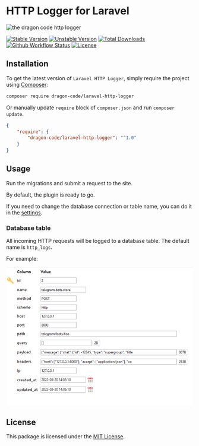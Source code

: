 # HTTP Logger for Laravel

![the dragon code http logger](https://preview.dragon-code.pro/the-dragon-code/http-logger.svg?brand=laravel)

[![Stable Version][badge_stable]][link_packagist]
[![Unstable Version][badge_unstable]][link_packagist]
[![Total Downloads][badge_downloads]][link_packagist]
[![Github Workflow Status][badge_build]][link_build]
[![License][badge_license]][link_license]


## Installation

To get the latest version of `Laravel HTTP Logger`, simply require the project using [Composer](https://getcomposer.org):

```bash
composer require dragon-code/laravel-http-logger
```

Or manually update `require` block of `composer.json` and run `composer update`.

```json
{
    "require": {
        "dragon-code/laravel-http-logger": "^1.0"
    }
}
```

## Usage

Run the migrations and submit a request to the site.

By default, the plugin is ready to go.

If you need to change the database connection or table name, you can do it in the [settings](config/http-logger.php).

### Database table

All incoming HTTP requests will be logged to a database table. The default name is `http_logs`.

For example:

![database table](.github/images/database.png)

## License

This package is licensed under the [MIT License](LICENSE).


[badge_build]:          https://img.shields.io/github/actions/workflow/status/TheDragonCode/laravel-http-logger/phpunit.yml?style=flat-square

[badge_downloads]:      https://img.shields.io/packagist/dt/dragon-code/laravel-http-logger.svg?style=flat-square

[badge_license]:        https://img.shields.io/packagist/l/dragon-code/laravel-http-logger.svg?style=flat-square

[badge_stable]:         https://img.shields.io/github/v/release/TheDragonCode/laravel-http-logger?label=stable&style=flat-square

[badge_unstable]:       https://img.shields.io/badge/unstable-dev--main-orange?style=flat-square

[link_build]:           https://github.com/TheDragonCode/laravel-http-logger/actions

[link_license]:         LICENSE

[link_packagist]:       https://packagist.org/packages/dragon-code/laravel-http-logger

